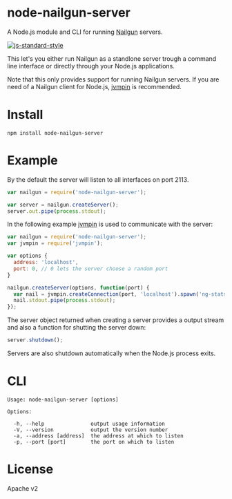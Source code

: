 # node-nailgun-server

A Node.js module and CLI for running [Nailgun](http://martiansoftware.com/nailgun/) servers.

[![js-standard-style](https://img.shields.io/badge/code%20style-standard-brightgreen.svg?style=flat)](https://github.com/feross/standard)

This let's you either run Nailgun as a standlone server trough a command line interface or directly through your Node.js applications.

Note that this only provides support for running Nailgun servers. If you are need of a Nailgun client for Node.js, [jvmpin](https://www.npmjs.com/package/jvmpin) is recommended.

# Install

```
npm install node-nailgun-server
```

# Example

By the default the server will listen to all interfaces on port 2113.
```javascript
var nailgun = require('node-nailgun-server');

var server = nailgun.createServer();
server.out.pipe(process.stdout);
```

In the following example [jvmpin](https://www.npmjs.com/package/jvmpin) is used to communicate with the server:
```javascript
var nailgun = require('node-nailgun-server');
var jvmpin = require('jvmpin');

var options {
  address: 'localhost',
  port: 0, // 0 lets the server choose a random port
}

nailgun.createServer(options, function(port) {
  var nail = jvmpin.createConnection(port, 'localhost').spawn('ng-stats');
  nail.stdout.pipe(process.stdout);
});
```

The server object returned when creating a server provides a output stream and also a function for shutting the server down:
```javascript
server.shutdown();
```

Servers are also shutdown automatically when the Node.js process exits.

# CLI

```
Usage: node-nailgun-server [options]

Options:

  -h, --help               output usage information
  -V, --version            output the version number
  -a, --address [address]  the address at which to listen
  -p, --port [port]        the port on which to listen
```

# License
Apache v2
